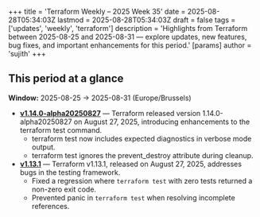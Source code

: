 +++
title = 'Terraform Weekly – 2025 Week 35'
date = 2025-08-28T05:34:03Z
lastmod = 2025-08-28T05:34:03Z
draft = false
tags = ['updates', 'weekly', 'terraform']
description = 'Highlights from Terraform between 2025-08-25 and 2025-08-31 — explore updates, new features, bug fixes, and important enhancements for this period.'
[params]
    author = 'sujith'
+++
## This period at a glance

**Window:** 2025-08-25 → 2025-08-31 (Europe/Brussels)

- **[v1.14.0-alpha20250827](https://github.com/hashicorp/terraform/releases/tag/v1.14.0-alpha20250827)** — Terraform released version 1.14.0-alpha20250827 on August 27, 2025, introducing enhancements to the terraform test command.
  - terraform test now includes expected diagnostics in verbose mode output.
  - terraform test ignores the prevent_destroy attribute during cleanup.
- **[v1.13.1](https://github.com/hashicorp/terraform/releases/tag/v1.13.1)** — Terraform v1.13.1, released on August 27, 2025, addresses bugs in the testing framework.
  - Fixed a regression where `terraform test` with zero tests returned a non-zero exit code.
  - Prevented panic in `terraform test` when resolving incomplete references.

